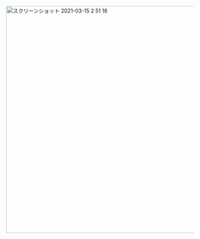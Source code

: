 <img width="611" alt="スクリーンショット 2021-03-15 2 51 16" src="https://user-images.githubusercontent.com/52692919/111078645-e49c2300-8539-11eb-929d-f84d370061d4.png">
